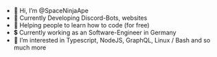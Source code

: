 - 👋 Hi, I’m @SpaceNinjaApe
- 🤖 Currently Developing Discord-Bots, websites 
- 📖 Helping people to learn how to code (for free)
- 💲 Currently working as an Software-Engineer in Germany
- 👀 I’m interested in Typescript, NodeJS, GraphQL, Linux / Bash and so much more
